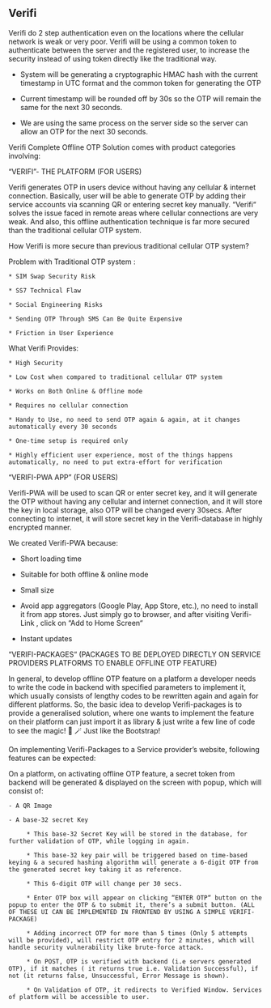 ## Verifi


Verifi do 2 step authentication even on the locations where the cellular network is weak or very poor. Verifi will be using a common token to authenticate between the server and the registered user, to increase the security instead of using token directly like the traditional way. 

- System will be generating a cryptographic HMAC hash with the current timestamp in UTC format and the common token for generating the OTP 

- Current timestamp will be rounded off by 30s so the OTP will remain the same for the next 30 seconds. 

- We are using the same process on the server side so the server can allow an OTP for the next 30 seconds.

Verifi Complete Offline OTP Solution comes with product categories involving:

“VERIFI”- THE PLATFORM (FOR USERS)

Verifi generates OTP in users device without having any cellular & internet connection. Basically, user will be able to generate OTP by adding their service accounts via scanning QR or entering secret key manually. “Verifi“ solves the issue faced in remote areas where cellular connections are very weak. And also, this offline authentication technique is far more secured than the traditional cellular OTP system. 

How Verifi is more secure than previous traditional cellular OTP system?

Problem with Traditional OTP system :

    * SIM Swap Security Risk

    * SS7 Technical Flaw

    * Social Engineering Risks

    * Sending OTP Through SMS Can Be Quite Expensive

    * Friction in User Experience

What Verifi Provides:

    * High Security

    * Low Cost when compared to traditional cellular OTP system

    * Works on Both Online & Offline mode

    * Requires no cellular connection

    * Handy to Use, no need to send OTP again & again, at it changes automatically every 30 seconds

    * One-time setup is required only

    * Highly efficient user experience, most of the things happens automatically, no need to put extra-effort for verification

“VERIFI-PWA APP” (FOR USERS)

Verifi-PWA will be used to scan QR or enter secret key, and it will generate the OTP without having any cellular and internet connection, and it will store the key in local storage, also OTP will be changed every 30secs. After connecting to internet, it will store secret key in the Verifi-database in highly encrypted manner.

We created Verifi-PWA because:

   * Short loading time

   * Suitable for both offline & online mode

   * Small size

   * Avoid app aggregators (Google Play, App Store, etc.), no need to install it from app stores. Just simply go to browser, and after visiting   Verifi-Link , click on “Add to Home Screen“ 

   * Instant updates





“VERIFI-PACKAGES“ (PACKAGES TO BE DEPLOYED DIRECTLY ON SERVICE PROVIDERS PLATFORMS TO ENABLE OFFLINE OTP FEATURE)

In general, to develop offline OTP feature on a platform a developer needs to write the code in backend with specified parameters to implement it, which usually consists of lengthy codes to be rewritten again and again for different platforms. So, the basic idea to develop Verifi-packages is to provide a generalised solution, where one wants to implement the feature on their platform can just import it as library & just write a few line of code to see the magic! 🎩 🪄 Just like the Bootstrap!

On implementing Verifi-Packages to a Service provider’s website, following features can be expected:

On a platform, on activating offline OTP feature, a secret token from backend will be generated & displayed on the screen with popup, which will consist of:

    - A QR Image

    - A base-32 secret Key

         * This base-32 Secret Key will be stored in the database, for further validation of OTP, while logging in again.

         * This base-32 key pair will be triggered based on time-based keying & a secured hashing algorithm will generate a 6-digit OTP from the generated secret key taking it as reference.

         * This 6-digit OTP will change per 30 secs.

         * Enter OTP box will appear on clicking “ENTER OTP“ button on the popup to enter the OTP & to submit it, there’s a submit button. (ALL OF THESE UI CAN BE IMPLEMENTED IN FRONTEND BY USING A SIMPLE VERIFI-PACKAGE)

         * Adding incorrect OTP for more than 5 times (Only 5 attempts will be provided), will restrict OTP entry for 2 minutes, which will handle security vulnerability like brute-force attack.

         * On POST, OTP is verified with backend (i.e servers generated OTP), if it matches ( it returns true i.e. Validation Successful), if not (it returns false, Unsuccessful, Error Message is shown).

         * On Validation of OTP, it redirects to Verified Window. Services of platform will be accessible to user.
